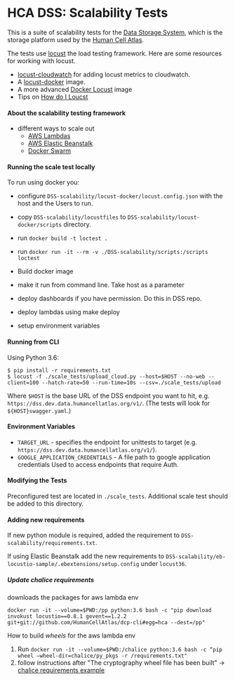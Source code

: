 # HCA DSS: Scalability Tests

This is a suite of scalability tests for the [Data Storage System](https://github.com/HumanCellAtlas/data-store/), which is the storage platform used by the [Human Cell Atlas](https://www.humancellatlas.org/).

The tests use [locust](https://docs.locust.io/en/stable/what-is-locust.html) the load testing framework. Here are some 
resources for working with locust.
- [locust-cloudwatch](https://www.concurrencylabs.com/blog/how-to-export-locust-metrics-to-cloudwatch/) for adding 
locust metrics to cloudwatch.
- A [locust-docker](https://github.com/sernst/locusts) image.
- A more advanced [Docker Locust](https://github.com/zalando-incubator/docker-locust) image
- Tips on [How do I Loucst](https://github.com/pglass/how-do-i-locust)

#### About the scalability testing framework
- different ways to scale out
    - [AWS Lambdas](https://github.com/FutureSharks/invokust)
    - [AWS Elastic Beanstalk](https://aws.amazon.com/blogs/devops/using-locust-on-aws-elastic-beanstalk-for-distributed-load-generation-and-testing/)
    - [Docker Swarm](https://wheniwork.engineering/load-testing-with-locust-io-docker-swarm-d78a2602997a)
    
#### Running the scale test locally

To run using docker you:
- configure `DSS-scalability/locust-docker/locust.config.json` with the host and the Users to run.
- copy `DSS-scalability/locustfiles` to `DSS-scalability/locust-docker/scripts` directory.
- run `docker build -t loctest .`
- run `docker run -it --rm -v ./DSS-scalability/scripts:/scripts loctest`

- Build docker image
- make it run from command line. Take host as a parameter
- deploy dashboards if you have permission. Do this in DSS repo.
- deploy lambdas using make deploy
- setup environment variables

#### Running from CLI

Using Python 3.6:

    $ pip install -r requirements.txt
    $ locust -f ./scale_tests/upload_cloud.py --host=$HOST --no-web --client=100 --hatch-rate=50 --run-time=10s --csv=./scale_tests/upload

Where `$HOST` is the base URL of the DSS endpoint you want to hit, e.g. `https://dss.dev.data.humancellatlas.org/v1/`. (The tests will look for `${HOST}swagger.yaml`.)

#### Environment Variables
- `TARGET_URL` - specifies the endpoint for unittests to target (e.g. `https://dss.dev.data.humancellatlas.org/v1/`).
- `GOOGLE_APPLICATION_CREDENTIALS` - A file path to google application credentials Used to access endpoints that require Auth.

#### Modifying the Tests
Preconfigured test are located in `./scale_tests`. Additional scale test should be added to this directory.

#### Adding new requirements
If new python module is required, added the requirement to `DSS-scalability/requirements.txt`. 

If using Elastic Beanstalk add the new requirements to `DSS-scalability/eb-locustio-sample/.ebextensions/setup.config`
under `locust36`.


##### Update chalice requirements
downloads the packages for aws lambda env

    docker run -it --volume=$PWD:/pp python:3.6 bash -c "pip download invokust locustio==0.8.1 gevent==1.2.2 git+git://github.com/HumanCellAtlas/dcp-cli#egg=hca --dest=/pp" 

How to build _wheels_ for the aws lambda env
1. Run `docker run -it --volume=$PWD:/chalice python:3.6 bash -c “pip wheel —wheel-dir=chalice/py_pkgs -r /requirements.txt"`
1. follow instructions after "The cryptography wheel file has been built" -> [chalice requirements example](https://chalice.readthedocs.io/en/latest/topics/packaging.html?highlight=requirements)
